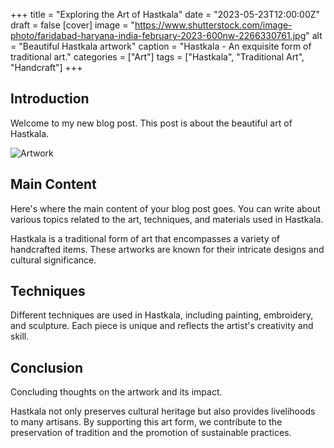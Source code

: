 +++
title = "Exploring the Art of Hastkala"
date = "2023-05-23T12:00:00Z"
draft = false
[cover]
  image = "https://www.shutterstock.com/image-photo/faridabad-haryana-india-february-2023-600nw-2266330761.jpg"
  alt = "Beautiful Hastkala artwork"
  caption = "Hastkala - An exquisite form of traditional art."
categories = ["Art"]
tags = ["Hastkala", "Traditional Art", "Handcraft"]
+++

## Introduction

Welcome to my new blog post. This post is about the beautiful art of Hastkala.

![Artwork](https://www.shutterstock.com/image-photo/faridabad-haryana-india-february-2023-600nw-2266330761.jpg "An example artwork")

## Main Content

Here's where the main content of your blog post goes. You can write about various topics related to the art, techniques, and materials used in Hastkala.

Hastkala is a traditional form of art that encompasses a variety of handcrafted items. These artworks are known for their intricate designs and cultural significance.

## Techniques

Different techniques are used in Hastkala, including painting, embroidery, and sculpture. Each piece is unique and reflects the artist's creativity and skill.

## Conclusion

Concluding thoughts on the artwork and its impact.

Hastkala not only preserves cultural heritage but also provides livelihoods to many artisans. By supporting this art form, we contribute to the preservation of tradition and the promotion of sustainable practices.
